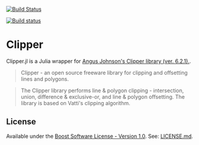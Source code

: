 [![Build Status](https://travis-ci.org/Voxel8/Clipper.jl.svg?branch=master)](https://travis-ci.org/Voxel8/Clipper.jl)

[![Build status](https://ci.appveyor.com/api/projects/status/khjapo84tbrm8lfd?svg=true)](https://ci.appveyor.com/project/Voxel8/clipper-jl)

# Clipper

Clipper.jl is a Julia wrapper for [Angus Johnson's Clipper library (ver. 6.2.1).](http://www.angusj.com/delphi/clipper.php). 

> Clipper - an open source freeware library for clipping and offsetting lines and polygons.

> The Clipper library performs line & polygon clipping - intersection, union, difference & exclusive-or, and line & polygon offsetting. The library is based on Vatti's clipping algorithm.

## License
Available under the [Boost Software License - Version 1.0](http://www.boost.org/LICENSE_1_0.txt).
See: [LICENSE.md](./LICENSE.md).
